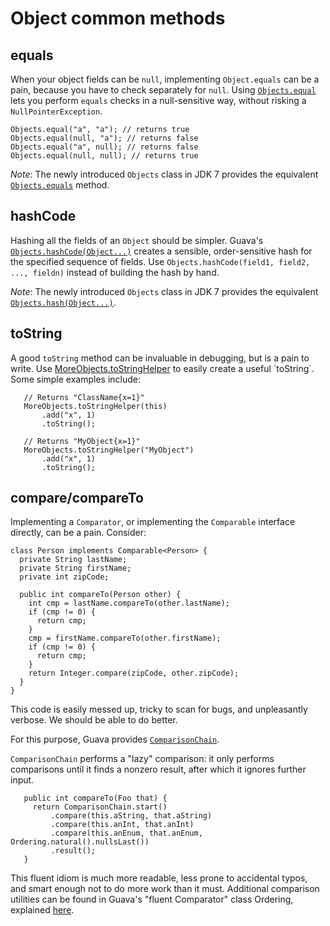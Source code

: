 # Object common methods #
## equals ##
When your object fields can be `null`, implementing `Object.equals` can be a pain, because you have to check separately for `null`.  Using <a href='http://docs.guava-libraries.googlecode.com/git-history/release/javadoc/com/google/common/base/Objects.html#equal(java.lang.Object, java.lang.Object)'><code>Objects.equal</code></a> lets you perform `equals` checks in a null-sensitive way, without risking a `NullPointerException`.

```
Objects.equal("a", "a"); // returns true
Objects.equal(null, "a"); // returns false
Objects.equal("a", null); // returns false
Objects.equal(null, null); // returns true
```

_Note_: The newly introduced `Objects` class in JDK 7 provides the equivalent <a href='http://docs.oracle.com/javase/7/docs/api/java/util/Objects.html#equals(java.lang.Object, java.lang.Object)'><code>Objects.equals</code></a> method.

## hashCode ##
Hashing all the fields of an `Object` should be simpler.  Guava's <a href='http://docs.guava-libraries.googlecode.com/git-history/release/javadoc/com/google/common/base/Objects.html#hashCode(java.lang.Object...)'><code>Objects.hashCode(Object...)</code></a> creates a sensible, order-sensitive hash for the specified sequence of fields.  Use `Objects.hashCode(field1, field2, ..., fieldn)` instead of building the hash by hand.

_Note_: The newly introduced `Objects` class in JDK 7 provides the equivalent <a href='http://docs.oracle.com/javase/7/docs/api/java/util/Objects.html#hash(java.lang.Object...)'><code>Objects.hash(Object...)</code></a>.

## toString ##
A good `toString` method can be invaluable in debugging, but is a pain to write.  Use [MoreObjects.toStringHelper](http://docs.guava-libraries.googlecode.com/git-history/release/javadoc/com/google/common/base/MoreObjects.html#toStringHelper(java.lang.Object)) to easily create a useful `toString`.  Some simple examples include:
```
   // Returns "ClassName{x=1}"
   MoreObjects.toStringHelper(this)
       .add("x", 1)
       .toString();

   // Returns "MyObject{x=1}"
   MoreObjects.toStringHelper("MyObject")
       .add("x", 1)
       .toString();
```

## compare/compareTo ##
Implementing a `Comparator`, or implementing the `Comparable` interface directly, can be a pain.  Consider:
```
class Person implements Comparable<Person> {
  private String lastName;
  private String firstName;
  private int zipCode;
  
  public int compareTo(Person other) {
    int cmp = lastName.compareTo(other.lastName);
    if (cmp != 0) {
      return cmp;
    }
    cmp = firstName.compareTo(other.firstName);
    if (cmp != 0) {
      return cmp;
    }
    return Integer.compare(zipCode, other.zipCode);
  }
}
```

This code is easily messed up, tricky to scan for bugs, and unpleasantly verbose.  We should be able to do better.

For this purpose, Guava provides <a href='http://docs.guava-libraries.googlecode.com/git-history/release/javadoc/com/google/common/collect/ComparisonChain.html'><code>ComparisonChain</code></a>.

`ComparisonChain` performs a "lazy" comparison: it only performs comparisons until it finds a nonzero result, after which it ignores further input.

```
   public int compareTo(Foo that) {
     return ComparisonChain.start()
         .compare(this.aString, that.aString)
         .compare(this.anInt, that.anInt)
         .compare(this.anEnum, that.anEnum, Ordering.natural().nullsLast())
         .result();
   }
```

This fluent idiom is much more readable, less prone to accidental typos, and smart enough not to do more work than it must.  Additional comparison utilities can be found in Guava's "fluent Comparator" class Ordering, explained [here](OrderingExplained.md).